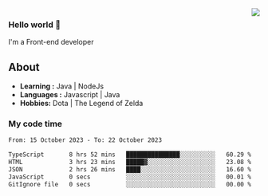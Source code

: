 <img align='right' src="https://github-readme-stats.vercel.app/api?username=jumodada&show_icons=true&theme=vue">

### Hello world 👋

I'm a Front-end developer 
    
## About
-  **Learning :** Java | NodeJs
-  **Languages :** Javascript | Java
-  **Hobbies:** Dota | The Legend of Zelda

### My code time

<!--START_SECTION:waka-->

```txt
From: 15 October 2023 - To: 22 October 2023

TypeScript       8 hrs 52 mins   ███████████████░░░░░░░░░░   60.29 %
HTML             3 hrs 23 mins   █████▓░░░░░░░░░░░░░░░░░░░   23.08 %
JSON             2 hrs 26 mins   ████░░░░░░░░░░░░░░░░░░░░░   16.60 %
JavaScript       0 secs          ░░░░░░░░░░░░░░░░░░░░░░░░░   00.01 %
GitIgnore file   0 secs          ░░░░░░░░░░░░░░░░░░░░░░░░░   00.00 %
```

<!--END_SECTION:waka-->
